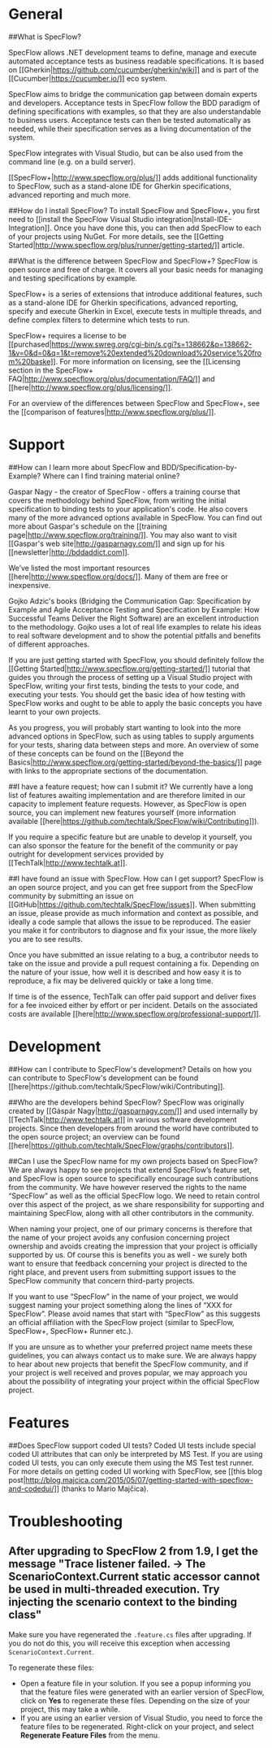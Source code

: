 <h1 id="General">General</h1>
##What is SpecFlow?

SpecFlow allows .NET development teams to define, manage and execute automated acceptance tests as business readable specifications. It is based on [[Gherkin|https://github.com/cucumber/gherkin/wiki]] and is part of the [[Cucumber|https://cucumber.io/]] eco system.  
 
SpecFlow aims to bridge the communication gap between domain experts and developers. Acceptance tests in SpecFlow follow the BDD paradigm of defining specifications with examples, so that they are also understandable to business users. Acceptance tests can then be tested automatically as needed, while their specification serves as a living documentation of the system. 

SpecFlow integrates with Visual Studio, but can be also used from the command line (e.g. on a build server). 

[[SpecFlow+|http://www.specflow.org/plus/]] adds additional functionality to SpecFlow, such as a stand-alone IDE for Gherkin specifications, advanced reporting and much more.

##How do I install SpecFlow?
To install SpecFlow and SpecFlow+, you first need to [[install the SpecFlow Visual Studio integration|Install-IDE-Integration]]. Once you have done this, you can then add SpecFlow to each of your projects using NuGet.  For more details, see the [[Getting Started|http://www.specflow.org/plus/runner/getting-started/]] article.

##What is the difference between SpecFlow and SpecFlow+?
SpecFlow is open source and free of charge. It covers all your basic needs for managing and testing specifications by example. 

SpecFlow+ is a series of extensions that introduce additional features, such as a stand-alone IDE for Gherkin specifications, advanced reporting, specify and execute Gherkin in Excel, execute tests in multiple threads, and define complex filters to determine which tests to run.  

SpecFlow+ requires a license to be [[purchased|https://www.swreg.org/cgi-bin/s.cgi?s=138662&p=138662-1&v=0&d=0&q=1&t=remove%20extended%20download%20service%20from%20baske]]. For more information on licensing, see the [[Licensing section in the SpecFlow+ FAQ|http://www.specflow.org/plus/documentation/FAQ/]] and [[here|http://www.specflow.org/plus/licensing/]].

For an overview of the differences between SpecFlow and SpecFlow+, see the [[comparison of features|http://www.specflow.org/plus/]].

<h1 id="Support">Support</h1>
##How can I learn more about SpecFlow and BDD/Specification-by-Example? Where can I find training material online?

Gaspar Nagy - the creator of SpecFlow - offers a training course that covers the methodology behind SpecFlow, from writing the initial specification to binding tests to your application's code. He also covers many of the more advanced options available in SpecFlow.  You can find out more about Gaspar's schedule on the [[training page|http://www.specflow.org/training/]]. You may also want to visit [[Gaspar's web site|http://gasparnagy.com/]] and sign up for his [[newsletter|http://bddaddict.com]].

We’ve listed the most important resources [[here|http://www.specflow.org/docs/]]. Many of them are free or inexpensive. 

Gojko Adzic's books (Bridging the Communication Gap: Specification by Example and Agile Acceptance Testing and Specification by Example: How Successful Teams Deliver the Right Software) are an excellent introduction to the methodology. Gojko uses a lot of real life examples to relate his ideas to real software development and to show the potential pitfalls and benefits of different approaches.

If you are just getting started with SpecFlow, you should definitely follow the [[Getting Started|http://www.specflow.org/getting-started/]] tutorial that guides you through the process of setting up a Visual Studio project with SpecFlow, writing your first tests, binding the tests to your code, and executing your tests. You should get the basic idea of how testing with SpecFlow works and ought to be able to apply the basic concepts you have learnt to your own projects.

As you progress, you will probably start wanting to look into the more advanced options in SpecFlow, such as using tables to supply arguments for your tests, sharing data between steps and more. An overview of some of these concepts can be found on the [[Beyond the Basics|http://www.specflow.org/getting-started/beyond-the-basics/]] page with links to the appropriate sections of the documentation.

##I have a feature request; how can I submit it?
We currently have a long list of features awaiting implementation and are therefore limited in our capacity to implement feature requests. However, as SpecFlow is open source, you can implement new features yourself (more information available [[here|https://github.com/techtalk/SpecFlow/wiki/Contributing]]).

If you require a specific feature but are unable to develop it yourself, you can also sponsor the feature for the benefit of the community or pay outright for development services provided by [[TechTalk|http://www.techtalk.at]].

##I have found an issue with SpecFlow. How can I get support? 
SpecFlow is an open source project, and you can get free support from the SpecFlow community by submitting an issue on [[GitHub|https://github.com/techtalk/SpecFlow/issues]]. When submitting an issue, please provide as much information and context as possible, and ideally a code sample that allows the issue to be reproduced. The easier you make it for contributors to diagnose and fix your issue, the more likely you are to see results. 

Once you have submitted an issue relating to a bug, a contributor needs to take on the issue and provide a pull request containing a fix. Depending on the nature of your issue, how well it is described and how easy it is to reproduce, a fix may be delivered quickly or take a long time. 

If time is of the essence, TechTalk can offer paid support and deliver fixes for a fee invoiced either by effort or per incident. Details on the associated costs are available [[here|http://www.specflow.org/professional-support/]].

<h1 id="Support">Development</h1>
##How can I contribute to SpecFlow's development?
Details on how you can contribute to SpecFlow's development can be found [[here|https://github.com/techtalk/SpecFlow/wiki/Contributing]].

##Who are the developers behind SpecFlow?
SpecFlow was originally created by [[Gáspár Nagy|http://gasparnagy.com/]] and used internally by [[TechTalk|http://www.techtalk.at]] in various software development projects. Since then developers from around the world have contributed to the open source project; an overview can be found [[here|https://github.com/techtalk/SpecFlow/graphs/contributors]].

##Can I use the SpecFlow name for my own projects based on SpecFlow? 
We are always happy to see projects that extend SpecFlow’s feature set, and SpecFlow is open source to specifically encourage such contributions from the community. We have however reserved the rights to the name “SpecFlow” as well as the official SpecFlow logo. We need to retain control over this aspect of the project, as we share responsibility for supporting and maintaining SpecFlow, along with all other contributors in the community. 

When naming your project, one of our primary concerns is therefore that the name of your project avoids any confusion concerning project ownership and avoids creating the impression that your project is officially supported by us. Of course this is benefits you as well - we surely both want to ensure that feedback concerning your project is directed to the right place, and prevent users from submitting support issues to the SpecFlow community that concern third-party projects.

If you want to use “SpecFlow” in the name of your project, we would suggest naming your project something along the lines of “XXX for SpecFlow”. Please avoid names that start with “SpecFlow” as this suggests an official affiliation with the SpecFlow project (similar to SpecFlow, SpecFlow+, SpecFlow+ Runner etc.). 

If you are unsure as to whether your preferred project name meets these guidelines, you can always contact us to make sure. We are always happy to hear about new projects that benefit the SpecFlow community, and if your project is well received and proves popular, we may approach you about the possibility of integrating your project within the official SpecFlow project.

<h1 id="Features">Features</h1>

##Does SpecFlow support coded UI tests?
Coded UI tests include special coded UI attributes that can only be interpreted by MS Test. If you are using coded UI tests, you can only execute them using the MS Test test runner. For more details on getting coded UI working with SpecFlow, see [[this blog post|http://blog.majcica.com/2015/05/07/getting-started-with-specflow-and-codedui/]] (thanks to Mario Majčica).

<h1 id="Troubleshooting">Troubleshooting</h1>

## After upgrading to SpecFlow 2 from 1.9, I get the message "Trace listener failed. -> The ScenarioContext.Current static accessor cannot be used in multi-threaded execution. Try injecting the scenario context to the binding class"

Make sure you have regenerated the `.feature.cs` files after upgrading. If you do not do this, you will receive this exception when accessing `ScenarioContext.Current`.

To regenerate these files:

* Open a feature file in your solution. If you see a popup informing you that the feature files were generated with an earlier version of SpecFlow, click on **Yes** to regenerate these files. Depending on the size of your project, this may take a while.
* If you are using an earlier version of Visual Studio, you need to force the feature files to be regenerated. Right-click on your project, and select **Regenerate Feature Files** from the menu.